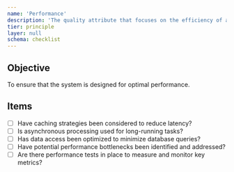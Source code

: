 ```yaml
---
name: 'Performance'
description: 'The quality attribute that focuses on the efficiency of a system in terms of response time, throughput, and resource utilization.'
tier: principle
layer: null
schema: checklist
---
```


## Objective

To ensure that the system is designed for optimal performance.

## Items

- [ ] Have caching strategies been considered to reduce latency?
- [ ] Is asynchronous processing used for long-running tasks?
- [ ] Has data access been optimized to minimize database queries?
- [ ] Have potential performance bottlenecks been identified and addressed?
- [ ] Are there performance tests in place to measure and monitor key metrics?
